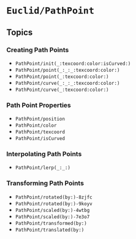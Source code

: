 # ``Euclid/PathPoint``

## Topics 

### Creating Path Points

- ``PathPoint/init(_:texcoord:color:isCurved:)``
- ``PathPoint/point(_:_:_:texcoord:color:)``
- ``PathPoint/point(_:texcoord:color:)``
- ``PathPoint/curve(_:_:_:texcoord:color:)``
- ``PathPoint/curve(_:texcoord:color:)``

### Path Point Properties

- ``PathPoint/position``
- ``PathPoint/color``
- ``PathPoint/texcoord``
- ``PathPoint/isCurved``

### Interpolating Path Points

- ``PathPoint/lerp(_:_:)``

### Transforming Path Points

- ``PathPoint/rotated(by:)-8zjfc``
- ``PathPoint/rotated(by:)-9koyv``
- ``PathPoint/scaled(by:)-4wtbg``
- ``PathPoint/scaled(by:)-7e3o7``
- ``PathPoint/transformed(by:)``
- ``PathPoint/translated(by:)``
